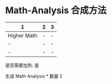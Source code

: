 # Math-Analysis 合成方法

|1|2|3|
|----|-----|-----|
|Higher Math|-|-|
|-|-|-|
|-|-|-|

是否需要加热: 是

生成 Math Analysis \* 数量 2
<br/> <br/> <br/> 

